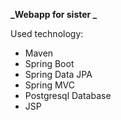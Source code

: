 **_Webapp for sister _** 

Used technology:
  - Maven
  - Spring Boot
  - Spring Data JPA
  - Spring MVC
  - Postgresql Database
  - JSP
